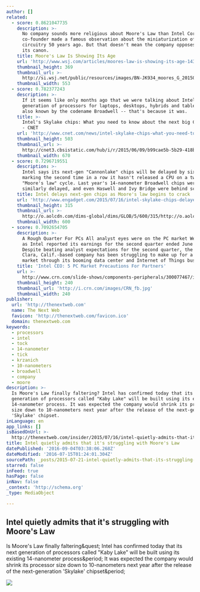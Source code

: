 ```yaml
---
author: []
related:
  - score: 0.8621047735
    description: >-
      No company sounds more religious about Moore's Law than Intel Corp., whose
      co-founder made a famous observation about the miniaturization of chip
      circuitry 50 years ago. But that doesn't mean the company opposes revising
      its canon.
    title: Moore's Law Is Showing Its Age
    url: 'http://www.wsj.com/articles/moores-law-is-showing-its-age-1437076232'
    thumbnail_height: 369
    thumbnail_url: >-
      http://si.wsj.net/public/resources/images/BN-JK934_moores_G_20150716175643.jpg
    thumbnail_width: 553
  - score: 0.782377243
    description: >-
      If it seems like only months ago that we were talking about Intel's fifth
      generation of processors for laptops, desktops, hybrids and tablets --
      also known by the codename Broadwell -- that's because it was.
    title: >-
      Intel's Skylake chips: What you need to know about the next big CPU change
      - CNET
    url: 'http://www.cnet.com/news/intel-skylake-chips-what-you-need-to-know-faq/'
    thumbnail_height: 503
    thumbnail_url: >-
      http://cnet3.cbsistatic.com/hub/i/r/2015/06/09/b99cae5b-5b29-418b-adce-dcadebf9672c/thumbnail/670x503/6fb04a540266baca5f55269c511f71ee/gettyimages-119443664.jpg
    thumbnail_width: 670
  - score: 0.7296719551
    description: >-
      Intel says its next-gen "Cannonlake" chips will be delayed by six months,
      marking the second time in a row it hasn't released a CPU on a two-year
      "Moore's law" cycle. Last year's 14-nanometer Broadwell chips were
      similarly delayed, and even Haswell and Ivy Bridge were behind schedule.
    title: Intel delays next-gen chips as Moore's law begins to crack
    url: 'http://www.engadget.com/2015/07/16/intel-skylake-chips-delayed/'
    thumbnail_height: 315
    thumbnail_url: >-
      http://o.aolcdn.com/dims-global/dims/GLOB/5/600/315/http://o.aolcdn.com/dims-shared/dims3/GLOB/crop/3000x1718+0+248/resize/960x550!/format/jpg/quality/85/http://hss-prod.hss.aol.com/hss/storage/midas/15d9a6df5c2d192dbd2ab34268880ce5/202318976/81944962.jpg
    thumbnail_width: 600
  - score: 0.7092654705
    description: >-
      A Rough Quarter For PCs All analyst eyes were on the PC market Wednesday
      as Intel reported its earnings for the second quarter ended June 27.
      Despite beating analyst expectations for the second quarter, the Santa
      Clara, Calif.-based company has been struggling to make up for a slow PC
      market through its booming data center and Internet of Things business.
    title: 'Intel CEO: 5 PC Market Precautions For Partners'
    url: >-
      http://www.crn.com/slide-shows/components-peripherals/300077467/intel-ceo-5-pc-market-precautions-for-partners.htm
    thumbnail_height: 240
    thumbnail_url: 'http://i.crn.com/images/CRN_fb.jpg'
    thumbnail_width: 240
publisher:
  url: 'http://thenextweb.com'
  name: The Next Web
  favicon: 'http://thenextweb.com/favicon.ico'
  domain: thenextweb.com
keywords:
  - processors
  - intel
  - tock
  - 14-nanometer
  - tick
  - krzanich
  - 10-nanometers
  - broadwell
  - company
  - moore
description: >-
  Is Moore's Law finally faltering? Intel has confirmed today that its next
  generation of processors called "Kaby Lake" will be built using its existing
  14-nanometer process. It was expected the company would shrink its processor
  size down to 10-nanometers next year after the release of the next-generation
  'Skylake' chipset.
inLanguage: en
app_links: []
isBasedOnUrl: >-
  http://thenextweb.com/insider/2015/07/16/intel-quietly-admits-that-its-struggling-with-moores-law/
title: Intel quietly admits that it's struggling with Moore's Law
datePublished: '2016-09-04T03:38:06.268Z'
dateModified: '2016-07-15T01:24:01.304Z'
sourcePath: _posts/2015-07-21-intel-quietly-admits-that-its-struggling-with-moores-law.md
starred: false
inFeed: true
hasPage: false
inNav: false
_context: 'http://schema.org'
_type: MediaObject

---
```

<article style=""><h1>Intel quietly admits that it's struggling with Moore's Law</h1><p>Is Moore's Law finally faltering&amp;quest; Intel has confirmed today that its next generation of processors called "Kaby Lake" will be built using its existing 14-nanometer process&amp;period; It was expected the company would shrink its processor size down to 10-nanometers next year after the release of the next-generation 'Skylake' chipset&amp;period;</p><img src="http://cdn1.tnwcdn.com/wp-content/blogs.dir/1/files/2015/07/Broadwell_Die_Horizontal.jpg" /></article>